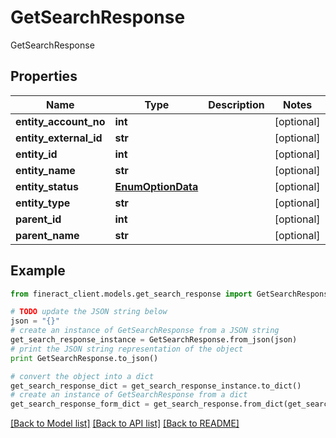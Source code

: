 # GetSearchResponse

GetSearchResponse

## Properties

Name | Type | Description | Notes
------------ | ------------- | ------------- | -------------
**entity_account_no** | **int** |  | [optional] 
**entity_external_id** | **str** |  | [optional] 
**entity_id** | **int** |  | [optional] 
**entity_name** | **str** |  | [optional] 
**entity_status** | [**EnumOptionData**](EnumOptionData.md) |  | [optional] 
**entity_type** | **str** |  | [optional] 
**parent_id** | **int** |  | [optional] 
**parent_name** | **str** |  | [optional] 

## Example

```python
from fineract_client.models.get_search_response import GetSearchResponse

# TODO update the JSON string below
json = "{}"
# create an instance of GetSearchResponse from a JSON string
get_search_response_instance = GetSearchResponse.from_json(json)
# print the JSON string representation of the object
print GetSearchResponse.to_json()

# convert the object into a dict
get_search_response_dict = get_search_response_instance.to_dict()
# create an instance of GetSearchResponse from a dict
get_search_response_form_dict = get_search_response.from_dict(get_search_response_dict)
```
[[Back to Model list]](../README.md#documentation-for-models) [[Back to API list]](../README.md#documentation-for-api-endpoints) [[Back to README]](../README.md)


